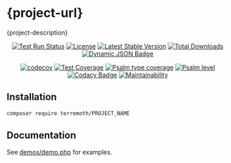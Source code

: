 # {project-url}

{project-description}  

<div align="center">
    
[![Test Run Status](https://github.com/terremoth/{project-url}/actions/workflows/workflow.yml/badge.svg?branch=main)](https://github.com/terremoth/{project-url}/actions/workflows/workflow.yml)
[![License](https://img.shields.io/github/license/terremoth/{project-url}.svg?logo=mit&color=41bb13)](https://github.com/terremoth/{project-url}/blob/main/LICENSE)
[![Latest Stable Version](https://poser.pugx.org/terremoth/{project-url}/v/stable)](https://packagist.org/packages/terremoth/{project-url})
[![Total Downloads](https://poser.pugx.org/terremoth/{project-url}/downloads)](https://packagist.org/packages/terremoth/{project-url})
[![Dynamic JSON Badge](https://img.shields.io/badge/dynamic/json?url=https%3A%2F%2Fdiscord.com%2Fapi%2Finvites%2FJxFhMVWu82%3Fwith_counts%3Dtrue&query=%24.approximate_member_count&logo=discord&logoColor=white&label=Users%20Total&color=green)](https://discord.gg/JxFhMVWu82)
</div>
<div align="center">

[![codecov](https://codecov.io/github/terremoth/{project-url}/graph/badge.svg?token={COV_TOKEN})](https://codecov.io/github/terremoth/{project-url})
[![Test Coverage](https://api.codeclimate.com/v1/badges/{CC_TOKEN}/test_coverage)](https://codeclimate.com/github/terremoth/{project-url}/test_coverage)
[![Psalm type coverage](https://shepherd.dev/github/terremoth/{project-url}/coverage.svg)](https://shepherd.dev/github/terremoth/{project-url})
[![Psalm level](https://shepherd.dev/github/terremoth/{project-url}/level.svg)](https://shepherd.dev/github/terremoth/{project-url})
[![Codacy Badge](https://app.codacy.com/project/badge/Grade/{CODACY_TOKEN)](https://app.codacy.com/gh/terremoth/{project-url}/dashboard?utm_source=gh&utm_medium=referral&utm_content=&utm_campaign=Badge_grade)
[![Maintainability](https://api.codeclimate.com/v1/badges/{CC_TOKEN}/maintainability)](https://codeclimate.com/github/terremoth/{project-url}/maintainability)
</div>

## Installation

```sh
composer require terremoth/PROJECT_NAME
```

## Documentation
  
See [demos/demo.php](demos/demo.php) for examples.
